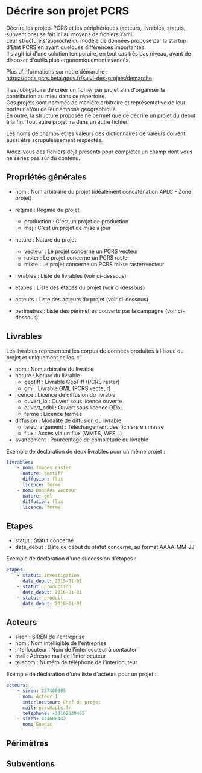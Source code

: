 # Décrire son projet PCRS

Décrire les projets PCRS et les périphériques (acteurs, livrables, statuts, subventions) se fait ici au moyens de fichiers Yaml.  
Leur structure s'approche du modèle de données proposé par la startup d'Etat PCRS en ayant quelques différences importantes.  
Il s'agit ici d'une solution temporaire, en tout cas très bas niveau, avant de disposer d'outils plus ergonomiquement avancés.

Plus d'informations sur notre démarche : https://docs.pcrs.beta.gouv.fr/suivi-des-projets/demarche

Il est obligatoire de créer un fichier par projet afin d'organiser la contribution au mieu dans ce répertoire.  
Ces projets sont nommés de manière arbitraire et représentative de leur porteur et/ou de leur emprise géographique.  
En outre, la structure proposée ne permet que de décrire un projet du début à la fin. Tout autre projet ira dans un autre fichier.

Les noms de champs et les valeurs des dictionnaires de valeurs doivent aussi être scrupuleusement respectés.

Aidez-vous des fichiers déjà présents pour compléter un champ dont vous ne seriez pas sûr du contenu.

## Propriétés générales

* nom : Nom arbitraire du projet (idéalement concaténation APLC - Zone projet)
* regime : Régime du projet
    * production : C'est un projet de production
    * maj : C'est un projet de mise à jour
* nature : Nature du projet
    * vecteur : Le projet concerne un PCRS vecteur
    * raster : Le projet concerne un PCRS raster
    * mixte : Le projet concerne un PCRS mixte raster/vecteur

* livrables : Liste de livrables (voir ci-dessous)

* etapes : Liste des étapes du projet (voir ci-dessous)

* acteurs : Liste des acteurs du projet (voir ci-dessous)

* perimetres : Liste des périmètres couverts par la campagne (voir ci-dessous)

## Livrables

Les livrables représentent les corpus de données produites à l'issue du projet et uniquement celles-ci.

* nom : Nom arbitraire du livrable
* nature : Nature du livrable
    * geotiff : Livrable GeoTiff (PCRS raster)
    * gml : Livrable GML (PCRS vecteur)
* licence : Licence de diffusion du livrable
    * ouvert_lo : Ouvert sous licence ouverte
    * ouvert_odbl : Ouvert sous licence ODbL
    * ferme : Licence fermée
* diffusion : Modalité de diffusion du livrable
    * telechargement : Téléchargement des fichiers en masse
    * flux : Accès via un flux (WMTS, WFS...)
* avancement : Pourcentage de complétude du livrable

Exemple de déclaration de deux livrables pour un même projet :
```yaml
livrables:
    - nom: Images raster
      nature: geotiff
      diffusion: flux
      licence: ferme
    - nom: Données vecteur
      nature: gml
      diffusion: flux
      licence: ferme
```

## Etapes

* statut : Statut concerné
* date_debut : Date de début du statut concerné, au format AAAA-MM-JJ

Exemple de déclaration d'une succession d'étapes :
```yaml
etapes: 
    - statut: investigation
      date_debut: 2015-01-01
    - statut: production
      date_debut: 2016-01-01
    - statut: produit
      date_debut: 2018-01-01
```

## Acteurs

* siren : SIREN de l'entreprise
* nom : Nom intelligible de l'entreprise
* interlocuteur : Nom de l'interlocuteur à contacter
* mail : Adresse mail de l'interlocuteur
* telecom : Numéro de téléphone de l'interlocuteur

Exemple de déclaration d'une liste d'acteurs pour un projet :
```yaml
acteurs: 
    - siren: 257400085
      nom: Acteur 1
      interlocuteur: Chef de projet
      mail: pcrs@aplc.fr
      telephone: +33102030405
    - siren: 444608442
      nom: Enedis
```

## Périmètres



## Subventions

